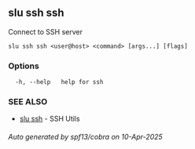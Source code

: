 ## slu ssh ssh

Connect to SSH server

```
slu ssh ssh <user@host> <command> [args...] [flags]
```

### Options

```
  -h, --help   help for ssh
```

### SEE ALSO

* [slu ssh](slu_ssh.md)	 - SSH Utils

###### Auto generated by spf13/cobra on 10-Apr-2025
